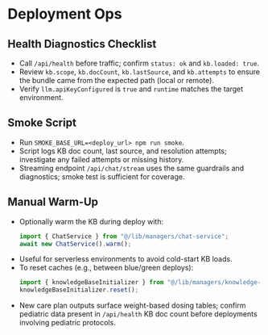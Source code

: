 # Deployment Ops

## Health Diagnostics Checklist
- Call `/api/health` before traffic; confirm `status: ok` and `kb.loaded: true`.
- Review `kb.scope`, `kb.docCount`, `kb.lastSource`, and `kb.attempts` to ensure the bundle came from the expected path (local or remote).
- Verify `llm.apiKeyConfigured` is `true` and `runtime` matches the target environment.

## Smoke Script
- Run `SMOKE_BASE_URL=<deploy_url> npm run smoke`.
- Script logs KB doc count, last source, and resolution attempts; investigate any failed attempts or missing history.
- Streaming endpoint `/api/chat/stream` uses the same guardrails and diagnostics; smoke test is sufficient for coverage.

## Manual Warm-Up
- Optionally warm the KB during deploy with:
  ```ts
  import { ChatService } from "@/lib/managers/chat-service";
  await new ChatService().warm();
  ```
- Useful for serverless environments to avoid cold-start KB loads.
- To reset caches (e.g., between blue/green deploys):
  ```ts
  import { knowledgeBaseInitializer } from "@/lib/managers/knowledge-base-initializer";
  knowledgeBaseInitializer.reset();
  ```
- New care plan outputs surface weight-based dosing tables; confirm pediatric data present in `/api/health` KB doc count before deployments involving pediatric protocols.
